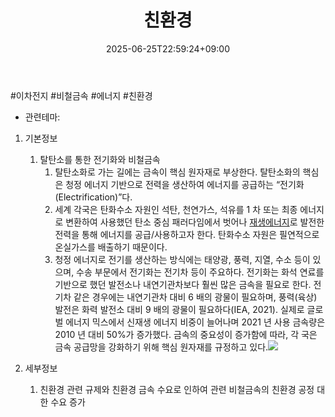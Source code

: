 ﻿---
title: "친환경"
date: 2025-06-25T22:59:24+09:00
lastmod: 2025-06-25T22:59:24+09:00
type: docs
sidebar:
  open: true
weight: 10
---
<div style="display:none">
  <meta property="article:published_time" content="2025-06-25T13:59:24Z" />
  <meta property="article:modified_time" content="2025-06-25T13:59:24Z" />
</div>
#이차전지 #비철금속 #에너지 #친환경

- 관련테마: 

1. 기본정보
	1. 탈탄소를 통한 전기화와 비철금속
		1. 탈탄소화로 가는 길에는 금속이 핵심 원자재로 부상한다. 탈탄소화의 핵심은 청정 에너지 기반으로 전력을 생산하여 에너지를 공급하는 “전기화(Electrification)”다.
		2. 세계 각국은 탄화수소 자원인 석탄, 천연가스, 석유를 1 차 또는 최종 에너지로 변환하여 사용했던 탄소 중심 패러다임에서 벗어나 [재생에너지](/industry-study/재생에너지/)로 발전한 전력을 통해 에너지를 공급/사용하고자 한다. 탄화수소 자원은 필연적으로 온실가스를 배출하기 때문이다.
		3. 청정 에너지로 전기를 생산하는 방식에는 태양광, 풍력, 지열, 수소 등이 있으며, 수송 부문에서 전기화는 전기차 등이 주요하다. 전기화는 화석 연료를 기반으로 했던 발전소나 내연기관차보다 훨씬 많은 금속을 필요로 한다. 전기차 같은 경우에는 내연기관차 대비 6 배의 광물이 필요하며, 풍력(육상) 발전은 화력 발전소 대비 9 배의 광물이 필요하다(IEA, 2021). 실제로 글로벌 에너지 믹스에서 신재생 에너지 비중이 늘어나며 2021 년 사용 금속량은 2010 년 대비 50%가 증가했다. 금속의 중요성이 증가함에 따라, 각 국은 금속 공급망을 강화하기 위해 핵심 원자재를 규정하고 있다.![](https://i.imgur.com/cRHxbRB.png)

2. 세부정보
	1. 친환경 관련 규제와 친환경 금속 수요로 인하여 관련 비철금속의 친환경 공정 대한 수요 증가
